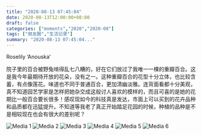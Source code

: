 ```yaml
---
title: "2020-08-13 07:45:04"
date: 2020-08-13T12:00:00+08:00
draft: false
categories: ["moments","2020","2020-08"]
tags: ["朋友圈","生活记录"]
summary: "2020-08-13 07:45:04..."
---
```


Roselily ‘Anouska’

院子里的百合被野兔啃得乱七八糟的，好在它们放过了我唯一一棵的重瓣百合。这是我今年最期待开放的花朵，没有之一。这种重瓣百合的花型十分立体，也比较含蓄，有点像莲花。味道也不同于普通百合，更加清幽淡雅。连背面看都十分美观，真不知道园艺学家是怎样把她杂交成这般讨人喜欢的模样的，而且可喜的是她的花期比一般百合要长很多！感叹现如今的科技真是发达，市面上可以买到的花卉品种和品质都在迅猛提升。不知道等我老了真正开始踏足花园的时候，种植的品种是不是相较现在也会有很大的差别呢？

![Media 1](/Moments/photos/2020-08-13/202008130745040.jpg)
![Media 2](/Moments/photos/2020-08-13/202008130745041.jpg)
![Media 3](/Moments/photos/2020-08-13/202008130745042.jpg)
![Media 4](/Moments/photos/2020-08-13/202008130745043.jpg)
![Media 5](/Moments/photos/2020-08-13/202008130745044.jpg)
![Media 6](/Moments/photos/2020-08-13/202008130745045.jpg)

